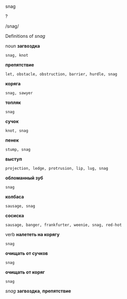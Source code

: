snag

?

/snaɡ/

Definitions of _snag_

noun
**загвоздка**

    snag, knot
**препятствие**

    let, obstacle, obstruction, barrier, hurdle, snag
**коряга**

    snag, sawyer
**топляк**

    snag
**сучок**

    knot, snag
**пенек**

    stump, snag
**выступ**

    projection, ledge, protrusion, lip, lug, snag
**обломанный зуб**

    snag
**колбаса**

    sausage, snag
**сосиска**

    sausage, banger, frankfurter, weenie, snag, red-hot

verb
**налететь на корягу**

    snag
**очищать от сучков**

    snag
**очищать от коряг**

    snag

_snag_
**загвоздка**, **препятствие**